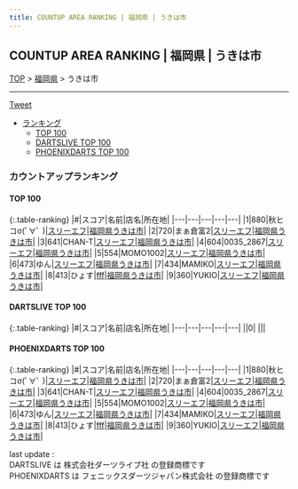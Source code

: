 ```yaml
---
title: COUNTUP AREA RANKING | 福岡県 | うきは市
---
```

## COUNTUP AREA RANKING | 福岡県 | うきは市

[TOP](/darts/rank/) > [福岡県](/darts/rank/福岡県/) > うきは市

___

<a href="https://twitter.com/share?ref_src=twsrc%5Etfw" data-text="COUNTUP AREA RANKING | 福岡県うきは市" class="twitter-share-button" data-hashtags="DARTSLIVE,PHOENIXDARTS,darts,ダーツ" data-show-count="false">Tweet</a>

* [ランキング](#カウントアップランキング)
    * [TOP 100](#top-100)
    * [DARTSLIVE TOP 100](#dartslive-top-100)
    * [PHOENIXDARTS TOP 100](#phoenixdarts-top-100)

### カウントアップランキング

#### TOP 100



{:.table-ranking}
|#|スコア|名前|店名|所在地|
|---|---|---|---|---|
|1|880|<span class="rank-name-pd">秋ヒコσ(ﾟ∀ﾟ )</span>|<a href="https://vs.phoenixdarts.com/jp/shop/shopDetailInfo/s_90157?s_seq=90157">スリーエフ</a>|<a href="/darts/rank/福岡県/うきは市">福岡県うきは市</a>|
|2|720|<span class="rank-name-pd">まぁ倉富2</span>|<a href="https://vs.phoenixdarts.com/jp/shop/shopDetailInfo/s_90157?s_seq=90157">スリーエフ</a>|<a href="/darts/rank/福岡県/うきは市">福岡県うきは市</a>|
|3|641|<span class="rank-name-pd">CHAN-T</span>|<a href="https://vs.phoenixdarts.com/jp/shop/shopDetailInfo/s_90157?s_seq=90157">スリーエフ</a>|<a href="/darts/rank/福岡県/うきは市">福岡県うきは市</a>|
|4|604|<span class="rank-name-pd">0035_2867</span>|<a href="https://vs.phoenixdarts.com/jp/shop/shopDetailInfo/s_90157?s_seq=90157">スリーエフ</a>|<a href="/darts/rank/福岡県/うきは市">福岡県うきは市</a>|
|5|554|<span class="rank-name-pd">MOMO1002</span>|<a href="https://vs.phoenixdarts.com/jp/shop/shopDetailInfo/s_90157?s_seq=90157">スリーエフ</a>|<a href="/darts/rank/福岡県/うきは市">福岡県うきは市</a>|
|6|473|<span class="rank-name-pd">ゆん</span>|<a href="https://vs.phoenixdarts.com/jp/shop/shopDetailInfo/s_90157?s_seq=90157">スリーエフ</a>|<a href="/darts/rank/福岡県/うきは市">福岡県うきは市</a>|
|7|434|<span class="rank-name-pd">MAMIKO</span>|<a href="https://vs.phoenixdarts.com/jp/shop/shopDetailInfo/s_90157?s_seq=90157">スリーエフ</a>|<a href="/darts/rank/福岡県/うきは市">福岡県うきは市</a>|
|8|413|<span class="rank-name-pd">ひょす</span>|<a href="https://vs.phoenixdarts.com/jp/shop/shopDetailInfo/s_91206?s_seq=91206">fff</a>|<a href="/darts/rank/福岡県/うきは市">福岡県うきは市</a>|
|9|360|<span class="rank-name-pd">YUKIO</span>|<a href="https://vs.phoenixdarts.com/jp/shop/shopDetailInfo/s_90157?s_seq=90157">スリーエフ</a>|<a href="/darts/rank/福岡県/うきは市">福岡県うきは市</a>|


#### DARTSLIVE TOP 100



{:.table-ranking}
|#|スコア|名前|店名|所在地|
|---|---|---|---|---|
||0|<span class="rank-name-dl"> </span>|<a href=""></a>|<a href="/darts/rank//"></a>|


#### PHOENIXDARTS TOP 100



{:.table-ranking}
|#|スコア|名前|店名|所在地|
|---|---|---|---|---|
|1|880|<span class="rank-name-pd">秋ヒコσ(ﾟ∀ﾟ )</span>|<a href="https://vs.phoenixdarts.com/jp/shop/shopDetailInfo/s_90157?s_seq=90157">スリーエフ</a>|<a href="/darts/rank/福岡県/うきは市">福岡県うきは市</a>|
|2|720|<span class="rank-name-pd">まぁ倉富2</span>|<a href="https://vs.phoenixdarts.com/jp/shop/shopDetailInfo/s_90157?s_seq=90157">スリーエフ</a>|<a href="/darts/rank/福岡県/うきは市">福岡県うきは市</a>|
|3|641|<span class="rank-name-pd">CHAN-T</span>|<a href="https://vs.phoenixdarts.com/jp/shop/shopDetailInfo/s_90157?s_seq=90157">スリーエフ</a>|<a href="/darts/rank/福岡県/うきは市">福岡県うきは市</a>|
|4|604|<span class="rank-name-pd">0035_2867</span>|<a href="https://vs.phoenixdarts.com/jp/shop/shopDetailInfo/s_90157?s_seq=90157">スリーエフ</a>|<a href="/darts/rank/福岡県/うきは市">福岡県うきは市</a>|
|5|554|<span class="rank-name-pd">MOMO1002</span>|<a href="https://vs.phoenixdarts.com/jp/shop/shopDetailInfo/s_90157?s_seq=90157">スリーエフ</a>|<a href="/darts/rank/福岡県/うきは市">福岡県うきは市</a>|
|6|473|<span class="rank-name-pd">ゆん</span>|<a href="https://vs.phoenixdarts.com/jp/shop/shopDetailInfo/s_90157?s_seq=90157">スリーエフ</a>|<a href="/darts/rank/福岡県/うきは市">福岡県うきは市</a>|
|7|434|<span class="rank-name-pd">MAMIKO</span>|<a href="https://vs.phoenixdarts.com/jp/shop/shopDetailInfo/s_90157?s_seq=90157">スリーエフ</a>|<a href="/darts/rank/福岡県/うきは市">福岡県うきは市</a>|
|8|413|<span class="rank-name-pd">ひょす</span>|<a href="https://vs.phoenixdarts.com/jp/shop/shopDetailInfo/s_91206?s_seq=91206">fff</a>|<a href="/darts/rank/福岡県/うきは市">福岡県うきは市</a>|
|9|360|<span class="rank-name-pd">YUKIO</span>|<a href="https://vs.phoenixdarts.com/jp/shop/shopDetailInfo/s_90157?s_seq=90157">スリーエフ</a>|<a href="/darts/rank/福岡県/うきは市">福岡県うきは市</a>|


<div class="footer border-top border-gray-light mt-5 pt-3 text-right text-gray">
    last update : <span style="font-weight: italic" id="foot_last_modified"></span><br />
    DARTSLIVE は 株式会社ダーツライブ社 の登録商標です<br />
    PHOENIXDARTS は フェニックスダーツジャパン株式会社 の登録商標です<br />
</div>

<script src="https://cdnjs.cloudflare.com/ajax/libs/jquery.tablesorter/2.31.3/js/jquery.tablesorter.min.js" integrity="sha512-qzgd5cYSZcosqpzpn7zF2ZId8f/8CHmFKZ8j7mU4OUXTNRd5g+ZHBPsgKEwoqxCtdQvExE5LprwwPAgoicguNg==" crossorigin="anonymous" referrerpolicy="no-referrer"></script>
<link rel="stylesheet" href="https://cdnjs.cloudflare.com/ajax/libs/jquery.tablesorter/2.31.3/css/theme.default.min.css" integrity="sha512-wghhOJkjQX0Lh3NSWvNKeZ0ZpNn+SPVXX1Qyc9OCaogADktxrBiBdKGDoqVUOyhStvMBmJQ8ZdMHiR3wuEq8+w==" crossorigin="anonymous" referrerpolicy="no-referrer" />
<script>
$(function() {
    $(".table-ranking").tablesorter({sortList:[[0, 0]]});
    $("#foot_last_modified").text(formatDate(new Date(document.lastModified), 'yyyy-MM-dd HH:mm:ss'));
});
</script>

<script async src="https://platform.twitter.com/widgets.js" charset="utf-8"></script>